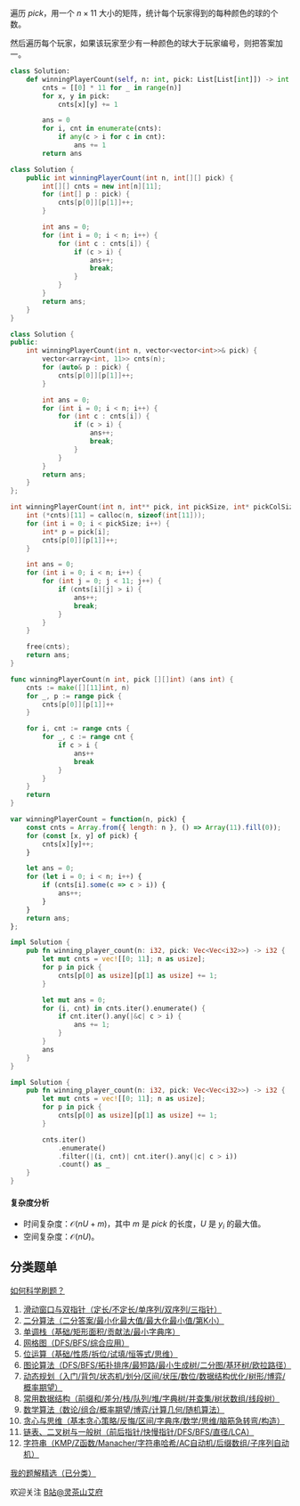 遍历 $\textit{pick}$，用一个 $n\times 11$ 大小的矩阵，统计每个玩家得到的每种颜色的球的个数。

然后遍历每个玩家，如果该玩家至少有一种颜色的球大于玩家编号，则把答案加一。

```py [sol-Python3]
class Solution:
    def winningPlayerCount(self, n: int, pick: List[List[int]]) -> int:
        cnts = [[0] * 11 for _ in range(n)]
        for x, y in pick:
            cnts[x][y] += 1

        ans = 0
        for i, cnt in enumerate(cnts):
            if any(c > i for c in cnt):
                ans += 1
        return ans
```

```java [sol-Java]
class Solution {
    public int winningPlayerCount(int n, int[][] pick) {
        int[][] cnts = new int[n][11];
        for (int[] p : pick) {
            cnts[p[0]][p[1]]++;
        }

        int ans = 0;
        for (int i = 0; i < n; i++) {
            for (int c : cnts[i]) {
                if (c > i) {
                    ans++;
                    break;
                }
            }
        }
        return ans;
    }
}
```

```cpp [sol-C++]
class Solution {
public:
    int winningPlayerCount(int n, vector<vector<int>>& pick) {
        vector<array<int, 11>> cnts(n);
        for (auto& p : pick) {
            cnts[p[0]][p[1]]++;
        }

        int ans = 0;
        for (int i = 0; i < n; i++) {
            for (int c : cnts[i]) {
                if (c > i) {
                    ans++;
                    break;
                }
            }
        }
        return ans;
    }
};
```

```c [sol-C]
int winningPlayerCount(int n, int** pick, int pickSize, int* pickColSize) {
    int (*cnts)[11] = calloc(n, sizeof(int[11]));
    for (int i = 0; i < pickSize; i++) {
        int* p = pick[i];
        cnts[p[0]][p[1]]++;
    }

    int ans = 0;
    for (int i = 0; i < n; i++) {
        for (int j = 0; j < 11; j++) {
            if (cnts[i][j] > i) {
                ans++;
                break;
            }
        }
    }

    free(cnts);
    return ans;
}
```

```go [sol-Go]
func winningPlayerCount(n int, pick [][]int) (ans int) {
    cnts := make([][11]int, n)
    for _, p := range pick {
        cnts[p[0]][p[1]]++
    }

    for i, cnt := range cnts {
        for _, c := range cnt {
            if c > i {
                ans++
                break
            }
        }
    }
    return
}
```

```js [sol-JavaScript]
var winningPlayerCount = function(n, pick) {
    const cnts = Array.from({ length: n }, () => Array(11).fill(0));
    for (const [x, y] of pick) {
        cnts[x][y]++;
    }

    let ans = 0;
    for (let i = 0; i < n; i++) {
        if (cnts[i].some(c => c > i)) {
            ans++;
        }
    }
    return ans;
};
```

```rust [sol-Rust]
impl Solution {
    pub fn winning_player_count(n: i32, pick: Vec<Vec<i32>>) -> i32 {
        let mut cnts = vec![[0; 11]; n as usize];
        for p in pick {
            cnts[p[0] as usize][p[1] as usize] += 1;
        }

        let mut ans = 0;
        for (i, cnt) in cnts.iter().enumerate() {
            if cnt.iter().any(|&c| c > i) {
                ans += 1;
            }
        }
        ans
    }
}
```

```rust [sol-Rust 写法二]
impl Solution {
    pub fn winning_player_count(n: i32, pick: Vec<Vec<i32>>) -> i32 {
        let mut cnts = vec![[0; 11]; n as usize];
        for p in pick {
            cnts[p[0] as usize][p[1] as usize] += 1;
        }

        cnts.iter()
            .enumerate()
            .filter(|(i, cnt)| cnt.iter().any(|c| c > i))
            .count() as _
    }
}
```

#### 复杂度分析

- 时间复杂度：$\mathcal{O}(nU+m)$，其中 $m$ 是 $\textit{pick}$ 的长度，$U$ 是 $y_i$ 的最大值。
- 空间复杂度：$\mathcal{O}(nU)$。

## 分类题单

[如何科学刷题？](https://leetcode.cn/circle/discuss/RvFUtj/)

1. [滑动窗口与双指针（定长/不定长/单序列/双序列/三指针）](https://leetcode.cn/circle/discuss/0viNMK/)
2. [二分算法（二分答案/最小化最大值/最大化最小值/第K小）](https://leetcode.cn/circle/discuss/SqopEo/)
3. [单调栈（基础/矩形面积/贡献法/最小字典序）](https://leetcode.cn/circle/discuss/9oZFK9/)
4. [网格图（DFS/BFS/综合应用）](https://leetcode.cn/circle/discuss/YiXPXW/)
5. [位运算（基础/性质/拆位/试填/恒等式/思维）](https://leetcode.cn/circle/discuss/dHn9Vk/)
6. [图论算法（DFS/BFS/拓扑排序/最短路/最小生成树/二分图/基环树/欧拉路径）](https://leetcode.cn/circle/discuss/01LUak/)
7. [动态规划（入门/背包/状态机/划分/区间/状压/数位/数据结构优化/树形/博弈/概率期望）](https://leetcode.cn/circle/discuss/tXLS3i/)
8. [常用数据结构（前缀和/差分/栈/队列/堆/字典树/并查集/树状数组/线段树）](https://leetcode.cn/circle/discuss/mOr1u6/)
9. [数学算法（数论/组合/概率期望/博弈/计算几何/随机算法）](https://leetcode.cn/circle/discuss/IYT3ss/)
10. [贪心与思维（基本贪心策略/反悔/区间/字典序/数学/思维/脑筋急转弯/构造）](https://leetcode.cn/circle/discuss/g6KTKL/)
11. [链表、二叉树与一般树（前后指针/快慢指针/DFS/BFS/直径/LCA）](https://leetcode.cn/circle/discuss/K0n2gO/)
12. [字符串（KMP/Z函数/Manacher/字符串哈希/AC自动机/后缀数组/子序列自动机）](https://leetcode.cn/circle/discuss/SJFwQI/)

[我的题解精选（已分类）](https://github.com/EndlessCheng/codeforces-go/blob/master/leetcode/SOLUTIONS.md)

欢迎关注 [B站@灵茶山艾府](https://space.bilibili.com/206214)
